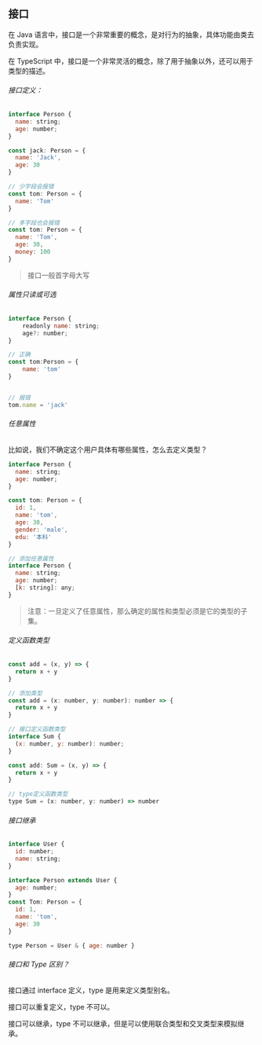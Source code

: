## 接口

在 Java 语言中，接口是一个非常重要的概念，是对行为的抽象，具体功能由类去负责实现。

在 TypeScript 中，接口是一个非常灵活的概念，除了用于抽象以外，还可以用于类型的描述。

###### 接口定义：

```js
interface Person {
  name: string;
  age: number;
}

const jack: Person = {
  name: 'Jack',
  age: 30
}

// 少字段会报错
const tom: Person = {
  name: 'Tom'
}

// 多字段也会报错
const tom: Person = {
  name: 'Tom',
  age: 30,
  money: 100
}
```

> 接口一般首字母大写

###### 属性只读或可选

```js
interface Person {
    readonly name: string;
    age?: number;
}

// 正确
const tom:Person = {
    name: 'tom'
}


// 报错
tom.name = 'jack'
```

###### 任意属性

比如说，我们不确定这个用户具体有哪些属性，怎么去定义类型？

```js
interface Person {
  name: string;
  age: number;
}

const tom: Person = {
  id: 1,
  name: 'tom',
  age: 30,
  gender: 'male',
  edu: '本科'
}

// 添加任意属性
interface Person {
  name: string;
  age: number;
  [k: string]: any;
}
```

> 注意：一旦定义了任意属性，那么确定的属性和类型必须是它的类型的子集。

###### 定义函数类型

```js
const add = (x, y) => {
  return x + y
}

// 添加类型
const add = (x: number, y: number): number => {
  return x + y
}

// 接口定义函数类型
interface Sum {
  (x: number, y: number): number;
}

const add: Sum = (x, y) => {
  return x + y
}

// type定义函数类型
type Sum = (x: number, y: number) => number
```

###### 接口继承

```js
interface User {
  id: number;
  name: string;
}

interface Person extends User {
  age: number;
}
const Tom: Person = {
  id: 1,
  name: 'tom',
  age: 30
}

type Person = User & { age: number }
```

###### 接口和 Type 区别？

接口通过 interface 定义，type 是用来定义类型别名。

接口可以重复定义，type 不可以。

接口可以继承，type 不可以继承，但是可以使用联合类型和交叉类型来模拟继承。
